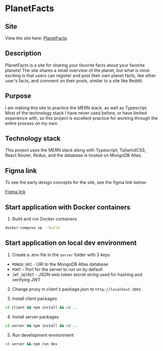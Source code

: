 # PlanetFacts

## Site

View the site here: [PlanetFacts](http://seltzport.com:3000)

## Description

PlanetFacts is a site for sharing your favorite facts about your favorite planets! The site shares a small overview of the planet, but what is most exciting is that users can register and post their own planet facts, like other user's facts, and comment on their posts, similar to a site like Reddit.

## Purpose

I am making this site to practice the MERN stack, as well as Typescript. Most of the technology stack I have never used before, or have limited experience with, so this project is excellent practice for working through the entire process on my own.

## Technology stack

This project uses the MERN stack along with Typescript, TailwindCSS, React Router, Redux, and the database is hosted on MongoDB Atlas.

## Figma link

To see the early design concepts for the site, see the figma link below:

[Figma link](https://www.figma.com/file/oH5kV5pykG13deY0Ptv0r3/PlanetFacts?node-id=0%3A1)

## Start application with Docker containers

1. Build and run Docker containers

```bash
docker-compose up --build
```

## Start application on local dev environment

1. Create a .env file in the `server` folder with 3 keys

- `MONGO_URI` - URI to the MongoDB Atlas database
- `PORT` - Port for the server to run on by default
- `JWT_SECRET` - JSON web token secret string used for hashing and verifying JWT

2. Change proxy in client's package.json to `http://localhost:3001`

3. Install client packages

```bash
cd client && npm install && cd ..
```

4. Install server packages

```bash
cd server && npm install && cd ..
```

5. Run development environment

```bash
cd server && npm run dev
```

